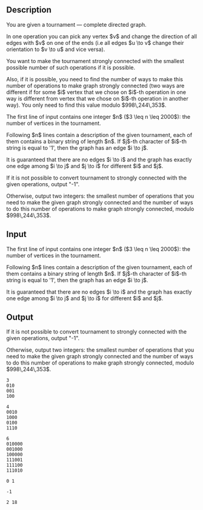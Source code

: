 ## Description

<div><p>You are given a tournament&nbsp;— complete directed graph.</p><p>In one operation you can pick any vertex $v$ and change the direction of all edges with $v$ on one of the ends (i.e all edges $u \to v$ change their orientation to $v \to u$ and vice versa).</p><p>You want to make the tournament strongly connected with the smallest possible number of such operations if it is possible. </p><p>Also, if it is possible, you need to find the number of ways to make this number of operations to make graph strongly connected (two ways are different if for some $i$ vertex that we chose on $i$-th operation in one way is different from vertex that we chose on $i$-th operation in another way). You only need to find this value modulo $998\,244\,353$.</p></div><div class="input-specification"><p>The first line of input contains one integer $n$ ($3 \leq n \leq 2000$): the number of vertices in the tournament.</p><p>Following $n$ lines contain a description of the given tournament, each of them contains a binary string of length $n$. If $j$-th character of $i$-th string is equal to '1', then the graph has an edge $i \to j$.</p><p>It is guaranteed that there are no edges $i \to i$ and the graph has <span class="tex-font-style-bf">exactly one</span> edge among $i \to j$ and $j \to i$ for different $i$ and $j$.</p></div><div class="output-specification"><p>If it is not possible to convert tournament to strongly connected with the given operations, output "-1".</p><p>Otherwise, output two integers: the smallest number of operations that you need to make the given graph strongly connected and the number of ways to do this number of operations to make graph strongly connected, modulo $998\,244\,353$.</p></div>

## Input

<p>The first line of input contains one integer $n$ ($3 \leq n \leq 2000$): the number of vertices in the tournament.</p><p>Following $n$ lines contain a description of the given tournament, each of them contains a binary string of length $n$. If $j$-th character of $i$-th string is equal to '1', then the graph has an edge $i \to j$.</p><p>It is guaranteed that there are no edges $i \to i$ and the graph has <span class="tex-font-style-bf">exactly one</span> edge among $i \to j$ and $j \to i$ for different $i$ and $j$.</p>

## Output

<p>If it is not possible to convert tournament to strongly connected with the given operations, output "-1".</p><p>Otherwise, output two integers: the smallest number of operations that you need to make the given graph strongly connected and the number of ways to do this number of operations to make graph strongly connected, modulo $998\,244\,353$.</p>





```input1
3
010
001
100
```




```input2
4
0010
1000
0100
1110
```




```input3
6
010000
001000
100000
111001
111100
111010
```




```output1
0 1
```




```output2
-1
```




```output3
2 18
```


